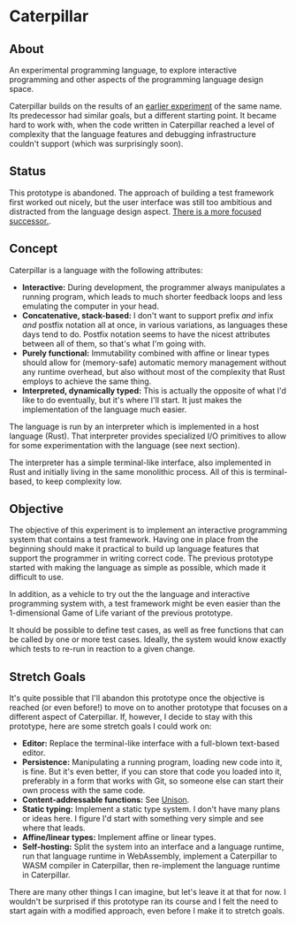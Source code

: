 # Caterpillar

## About

An experimental programming language, to explore interactive programming and
other aspects of the programming language design space.

Caterpillar builds on the results of an [earlier experiment](../cp1/) of the
same name. Its predecessor had similar goals, but a different starting point. It
became hard to work with, when the code written in Caterpillar reached a level
of complexity that the language features and debugging infrastructure couldn't
support (which was surprisingly soon).

## Status

This prototype is abandoned. The approach of building a test framework first
worked out nicely, but the user interface was still too ambitious and distracted
from the language design aspect. [There is a more focused successor.](../cp3/).

## Concept

Caterpillar is a language with the following attributes:

- **Interactive:** During development, the programmer always manipulates a
  running program, which leads to much shorter feedback loops and less emulating
  the computer in your head.
- **Concatenative, stack-based:** I don't want to support prefix _and_ infix
  _and_ postfix notation all at once, in various variations, as languages these
  days tend to do. Postfix notation seems to have the nicest attributes between
  all of them, so that's what I'm going with.
- **Purely functional:** Immutability combined with affine or linear types
  should allow for (memory-safe) automatic memory management without any runtime
  overhead, but also without most of the complexity that Rust employs to achieve
  the same thing.
- **Interpreted, dynamically typed:** This is actually the opposite of what I'd
  like to do eventually, but it's where I'll start. It just makes the
  implementation of the language much easier.

The language is run by an interpreter which is implemented in a host language
(Rust). That interpreter provides specialized I/O primitives to allow for some
experimentation with the language (see next section).

The interpreter has a simple terminal-like interface, also implemented in Rust
and initially living in the same monolithic process. All of this is
terminal-based, to keep complexity low.

## Objective

The objective of this experiment is to implement an interactive programming
system that contains a test framework. Having one in place from the beginning
should make it practical to build up language features that support the
programmer in writing correct code. The previous prototype started with making
the language as simple as possible, which made it difficult to use.

In addition, as a vehicle to try out the the language and interactive
programming system with, a test framework might be even easier than the
1-dimensional Game of Life variant of the previous prototype.

It should be possible to define test cases, as well as free functions that can
be called by one or more test cases. Ideally, the system would know exactly
which tests to re-run in reaction to a given change.

## Stretch Goals

It's quite possible that I'll abandon this prototype once the objective is
reached (or even before!) to move on to another prototype that focuses on a
different aspect of Caterpillar. If, however, I decide to stay with this
prototype, here are some stretch goals I could work on:

- **Editor:** Replace the terminal-like interface with a full-blown text-based
  editor.
- **Persistence:** Manipulating a running program, loading new code into it, is
  fine. But it's even better, if you can store that code you loaded into it,
  preferably in a form that works with Git, so someone else can start their own
  process with the same code.
- **Content-addressable functions:** See
  [Unison](https://www.unison-lang.org/learn/the-big-idea/).
- **Static typing:** Implement a static type system. I don't have many plans or
  ideas here. I figure I'd start with something very simple and see where that
  leads.
- **Affine/linear types:** Implement affine or linear types.
- **Self-hosting:** Split the system into an interface and a language runtime,
  run that language runtime in WebAssembly, implement a Caterpillar to WASM
  compiler in Caterpillar, then re-implement the language runtime in
  Caterpillar.

There are many other things I can imagine, but let's leave it at that for now. I
wouldn't be surprised if this prototype ran its course and I felt the need to
start again with a modified approach, even before I make it to stretch goals.
